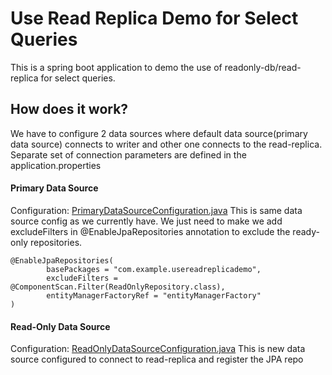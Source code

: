 # Use Read Replica Demo for Select Queries

This is a spring boot application to demo the use of readonly-db/read-replica for select queries.

## How does it work?

We have to configure 2 data sources where default data source(primary data source) connects to writer and other one
connects to the read-replica. Separate set of connection parameters are defined in the application.properties

#### Primary Data Source

Configuration: [PrimaryDataSourceConfiguration.java](/src/main/java/com/example/usereadreplicademo/config/PrimaryDataSourceConfiguration.java)
This is same data source config as we currently have. We just need to make we add excludeFilters in
@EnableJpaRepositories annotation to exclude the ready-only repositories.

```
@EnableJpaRepositories(
        basePackages = "com.example.usereadreplicademo",
        excludeFilters = @ComponentScan.Filter(ReadOnlyRepository.class),
        entityManagerFactoryRef = "entityManagerFactory"
)
```

#### Read-Only Data Source

Configuration: [ReadOnlyDataSourceConfiguration.java](/src/main/java/com/example/usereadreplicademo/config/ReadOnlyDataSourceConfiguration.java)
This is new data source configured to connect to read-replica and register the JPA repo
